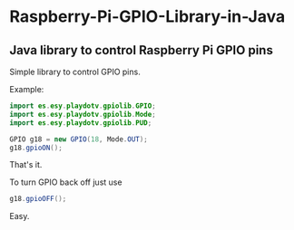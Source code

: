 # Raspberry-Pi-GPIO-Library-in-Java
Java library to control Raspberry Pi GPIO pins
--------------------------------------------------
Simple library to control GPIO pins.

Example:

```java
import es.esy.playdotv.gpiolib.GPIO;
import es.esy.playdotv.gpiolib.Mode;
import es.esy.playdotv.gpiolib.PUD;

GPIO g18 = new GPIO(18, Mode.OUT);
g18.gpioON();
```

That's it.

To turn GPIO back off just use

```java 
g18.gpioOFF();
```

Easy.
